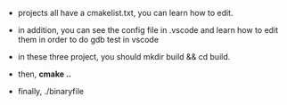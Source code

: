 - projects all have a cmakelist.txt, you can learn how to edit. 
- in addition, you can see the config file in .vscode and learn how to edit them in order to do gdb test in vscode


- in these three project, you should mkdir build && cd build.
- then, **cmake ..**
- finally, ./binaryfile 
